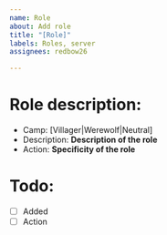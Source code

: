 ```yaml
---
name: Role
about: Add role
title: "[Role]"
labels: Roles, server
assignees: redbow26

---
```


# Role description:

- Camp: [Villager|Werewolf|Neutral]
- Description: **Description of the role**
- Action: **Specificity of the role**

# Todo:
- [ ] Added
- [ ] Action

